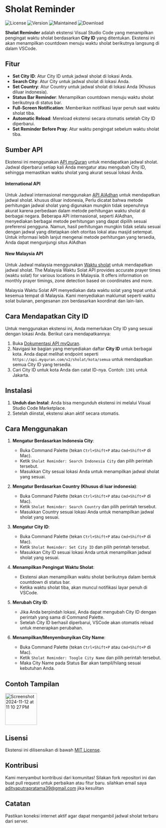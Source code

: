 # Sholat Reminder

![License](https://img.shields.io/badge/license-MIT-blue.svg)
![Version](https://img.shields.io/badge/version-1.1.6-brightgreen.svg)
![Maintained](https://img.shields.io/badge/maintained-yes-green.svg)
![Download](https://img.shields.io/visual-studio-marketplace/d/AdityaPutraPratama.sholat-reminder)

**Sholat Reminder** adalah ekstensi Visual Studio Code yang menampilkan pengingat waktu sholat berdasarkan **City ID** yang ditentukan. Ekstensi ini akan menampilkan countdown menuju waktu sholat berikutnya langsung di dalam VSCode.

## Fitur

- **Set City ID**: Atur City ID untuk jadwal sholat di lokasi Anda.
- **Search City**: Atur City untuk jadwal sholat di lokasi Anda.
- **Set Country**: Atur Country untuk jadwal sholat di lokasi Anda (Khusus diluar indonesia).
- **Status Bar Reminder**: Menampilkan countdown menuju waktu sholat berikutnya di status bar.
- **Full-Screen Notification**: Memberikan notifikasi layar penuh saat waktu sholat tiba.
- **Automatic Reload**: Mereload ekstensi secara otomatis setelah City ID diperbarui.
- **Set Reminder Before Pray**: Atur waktu pengingat sebelum waktu sholat tiba.

## Sumber API

Ekstensi ini menggunakan [API myQuran](https://api.myquran.com/) untuk mendapatkan jadwal sholat. Jadwal diperbarui setiap kali Anda mengatur atau mengubah City ID, sehingga memastikan waktu sholat yang akurat sesuai lokasi Anda.

#### International API

Untuk Jadwal internasional menggunakan [API AlAdhan](https://aladhan.com/) untuk mendapatkan jadwal sholat. khusus diluar indonesia, Perlu dicatat bahwa metode perhitungan jadwal sholat yang digunakan mungkin tidak sepenuhnya akurat karena perbedaan dalam metode perhitungan waktu sholat di berbagai negara. Beberapa API internasional, seperti AlAdhan, menyediakan berbagai metode perhitungan yang dapat dipilih sesuai preferensi pengguna. Namun, hasil perhitungan mungkin tidak selalu sesuai dengan jadwal yang ditetapkan oleh otoritas lokal atau masjid setempat. Untuk informasi lebih lanjut mengenai metode perhitungan yang tersedia, Anda dapat mengunjungi situs AlAdhan

#### New Malaysia API

Untuk Jadwal malaysia menggunakan [Waktu sholat](https://api.waktusolat.app) untuk mendapatkan jadwal sholat. The Malaysia Waktu Solat API provides accurate prayer times (waktu solat) for various locations in Malaysia. It offers information on monthly prayer timings, zone detection based on coordinates and more.

Malaysia Waktu Solat API menyediakan data waktu solat yang tepat untuk kesemua tempat di Malaysia. Kami menyediakan maklumat seperti waktu solat bulanan, pengesanan zon berdasarkan koordinat dan lain-lain.

## Cara Mendapatkan City ID

Untuk menggunakan ekstensi ini, Anda memerlukan City ID yang sesuai dengan lokasi Anda. Berikut cara mendapatkannya:

1. Buka [Dokumentasi API myQuran](https://api.myquran.com/).
2. Navigasi ke bagian yang menyediakan daftar **City ID** untuk berbagai kota. Anda dapat melihat endpoint seperti `https://api.myquran.com/v2/sholat/kota/semua` untuk mendapatkan semua City ID yang tersedia.
3. Cari City ID untuk kota Anda dan catat ID-nya. Contoh: `1301` untuk Jakarta.

## Instalasi

1. **Unduh dan Instal**: Anda bisa mengunduh ekstensi ini melalui Visual Studio Code Marketplace.
2. Setelah diinstal, ekstensi akan aktif secara otomatis.

## Cara Menggunakan

1. **Mengatur Berdasarkan Indonesia City**:

   - Buka Command Palette (tekan `Ctrl+Shift+P` atau `Cmd+Shift+P` di Mac).
   - Ketik `Sholat Reminder: Search Indonesia City` dan pilih perintah tersebut.
   - Masukkan City sesuai lokasi Anda untuk menampilkan jadwal sholat yang sesuai.

2. **Mengatur Berdasarkan Country (Khusus di luar indonesia)**:

   - Buka Command Palette (tekan `Ctrl+Shift+P` atau `Cmd+Shift+P` di Mac).
   - Ketik `Sholat Reminder: Search Country` dan pilih perintah tersebut.
   - Masukkan Country sesuai lokasi Anda untuk menampilkan jadwal sholat yang sesuai.

3. **Mengatur City ID**:

   - Buka Command Palette (tekan `Ctrl+Shift+P` atau `Cmd+Shift+P` di Mac).
   - Ketik `Sholat Reminder: Set City ID` dan pilih perintah tersebut.
   - Masukkan City ID sesuai lokasi Anda untuk menampilkan jadwal sholat yang sesuai.

4. **Menampilkan Pengingat Waktu Sholat**:

   - Ekstensi akan menampilkan waktu sholat berikutnya dalam bentuk countdown di status bar.
   - Ketika waktu sholat tiba, akan muncul notifikasi layar penuh di VSCode.

5. **Merubah City ID**:

   - Jika Anda berpindah lokasi, Anda dapat mengubah City ID dengan perintah yang sama di Command Palette.
   - Setelah City ID berhasil diperbarui, VSCode akan otomatis reload untuk menerapkan perubahan.

6. **Menampilkan/Menyembunyikan City Name**:
   - Buka Command Palette (tekan `Ctrl+Shift+P` atau `Cmd+Shift+P` di Mac).
   - Ketik `Sholat Reminder: Toogle City Name` dan pilih perintah tersebut.
   - Maka City Name pada Status Bar akan tampil/hilang sesuai kebutuhan Anda.

## Contoh Tampilan

<img width="102" alt="Screenshot 2024-11-12 at 11 10 27 PM" src="https://github.com/user-attachments/assets/cdcca550-837a-4e8f-8bc6-62ed56468e68">

## Lisensi

Ekstensi ini dilisensikan di bawah [MIT License](LICENSE.md).

## Kontribusi

Kami menyambut kontribusi dari komunitas! Silakan fork repositori ini dan buat pull request untuk perbaikan atau fitur baru.
silahkan email saya adityaputrapratama39@gmail.com jika kesulitan

## Catatan

Pastikan koneksi internet aktif agar dapat mengambil jadwal sholat terbaru dari server.
